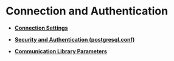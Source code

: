 # Connection and Authentication<a name="EN-US_TOPIC_0242371484"></a>

-   **[Connection Settings](connection-settings.md)**  

-   **[Security and Authentication \(postgresql.conf\)](security-and-authentication_postgresql-conf.md)**  

-   **[Communication Library Parameters](communication-library-parameters.md)**  
